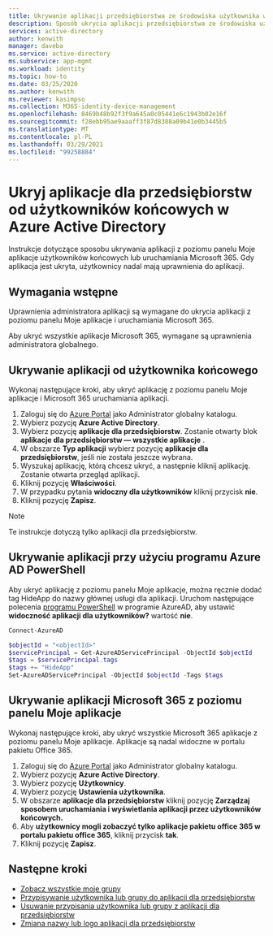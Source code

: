 ```yaml
---
title: Ukrywanie aplikacji przedsiębiorstwa ze środowiska użytkownika w usłudze Azure AD
description: Sposób ukrycia aplikacji przedsiębiorstwa ze środowiska użytkownika w Azure Active Directory panelach dostępu lub Microsoft 365.
services: active-directory
author: kenwith
manager: daveba
ms.service: active-directory
ms.subservice: app-mgmt
ms.workload: identity
ms.topic: how-to
ms.date: 03/25/2020
ms.author: kenwith
ms.reviewer: kasimpso
ms.collection: M365-identity-device-management
ms.openlocfilehash: 8469b48b92f3f9a645a0c05441e6c1943b02e16f
ms.sourcegitcommit: f28ebb95ae9aaaff3f87d8388a09b41e0b3445b5
ms.translationtype: MT
ms.contentlocale: pl-PL
ms.lasthandoff: 03/29/2021
ms.locfileid: "99258884"
---
```

# <a name="hide-enterprise-applications-from-end-users-in-azure-active-directory"></a>Ukryj aplikacje dla przedsiębiorstw od użytkowników końcowych w Azure Active Directory

Instrukcje dotyczące sposobu ukrywania aplikacji z poziomu panelu Moje aplikacje użytkowników końcowych lub uruchamiania Microsoft 365. Gdy aplikacja jest ukryta, użytkownicy nadal mają uprawnienia do aplikacji. 

## <a name="prerequisites"></a>Wymagania wstępne

Uprawnienia administratora aplikacji są wymagane do ukrycia aplikacji z poziomu panelu Moje aplikacje i uruchamiania Microsoft 365.

Aby ukryć wszystkie aplikacje Microsoft 365, wymagane są uprawnienia administratora globalnego.


## <a name="hide-an-application-from-the-end-user"></a>Ukrywanie aplikacji od użytkownika końcowego
Wykonaj następujące kroki, aby ukryć aplikację z poziomu panelu Moje aplikacje i Microsoft 365 uruchamiania aplikacji.

1.  Zaloguj się do [Azure Portal](https://portal.azure.com) jako Administrator globalny katalogu.
2.  Wybierz pozycję **Azure Active Directory**.
3.  Wybierz pozycję **aplikacje dla przedsiębiorstw**. Zostanie otwarty blok **aplikacje dla przedsiębiorstw — wszystkie aplikacje** .
4.  W obszarze **Typ aplikacji** wybierz pozycję **aplikacje dla przedsiębiorstw**, jeśli nie została jeszcze wybrana.
5.  Wyszukaj aplikację, którą chcesz ukryć, a następnie kliknij aplikację.  Zostanie otwarta przegląd aplikacji.
6.  Kliknij pozycję **Właściwości**. 
7.  W przypadku pytania **widoczny dla użytkowników** kliknij przycisk **nie**.
8.  Kliknij pozycję **Zapisz**.

> [!NOTE]
> Te instrukcje dotyczą tylko aplikacji dla przedsiębiorstw.

## <a name="use-azure-ad-powershell-to-hide-an-application"></a>Ukrywanie aplikacji przy użyciu programu Azure AD PowerShell

Aby ukryć aplikację z poziomu panelu Moje aplikacje, można ręcznie dodać tag HideApp do nazwy głównej usługi dla aplikacji. Uruchom następujące polecenia [programu PowerShell](/powershell/module/azuread/#service_principals) w programie AzureAD, aby ustawić **widoczność aplikacji dla użytkowników?** wartość **nie**. 

```PowerShell
Connect-AzureAD

$objectId = "<objectId>"
$servicePrincipal = Get-AzureADServicePrincipal -ObjectId $objectId
$tags = $servicePrincipal.tags
$tags += "HideApp"
Set-AzureADServicePrincipal -ObjectId $objectId -Tags $tags
```

## <a name="hide-microsoft-365-applications-from-the-myapps-panel"></a>Ukrywanie aplikacji Microsoft 365 z poziomu panelu Moje aplikacje

Wykonaj następujące kroki, aby ukryć wszystkie Microsoft 365 aplikacje z poziomu panelu Moje aplikacje. Aplikacje są nadal widoczne w portalu pakietu Office 365.

1.  Zaloguj się do [Azure Portal](https://portal.azure.com) jako Administrator globalny katalogu.
2.  Wybierz pozycję **Azure Active Directory**.
3.  Wybierz pozycję **Użytkownicy**.
4.  Wybierz pozycję **Ustawienia użytkownika**.
5.  W obszarze **aplikacje dla przedsiębiorstw** kliknij pozycję **Zarządzaj sposobem uruchamiania i wyświetlania aplikacji przez użytkowników końcowych.**
6.  Aby **użytkownicy mogli zobaczyć tylko aplikacje pakietu office 365 w portalu pakietu office 365**, kliknij przycisk **tak**.
7.  Kliknij pozycję **Zapisz**.

## <a name="next-steps"></a>Następne kroki
* [Zobacz wszystkie moje grupy](../fundamentals/active-directory-groups-view-azure-portal.md)
* [Przypisywanie użytkownika lub grupy do aplikacji dla przedsiębiorstw](assign-user-or-group-access-portal.md)
* [Usuwanie przypisania użytkownika lub grupy z aplikacji dla przedsiębiorstw](./assign-user-or-group-access-portal.md)
* [Zmiana nazwy lub logo aplikacji dla przedsiębiorstw](./add-application-portal-configure.md)
